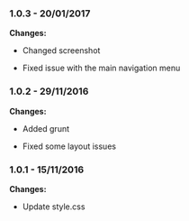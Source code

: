 
### 1.0.3 - 20/01/2017
**Changes:** 
- Changed screenshot
- Fixed issue with the main navigation menu

### 1.0.2 - 29/11/2016
**Changes:** 
- Added grunt
- Fixed some layout issues

### 1.0.1 - 15/11/2016
**Changes:** 
- Update style.css

